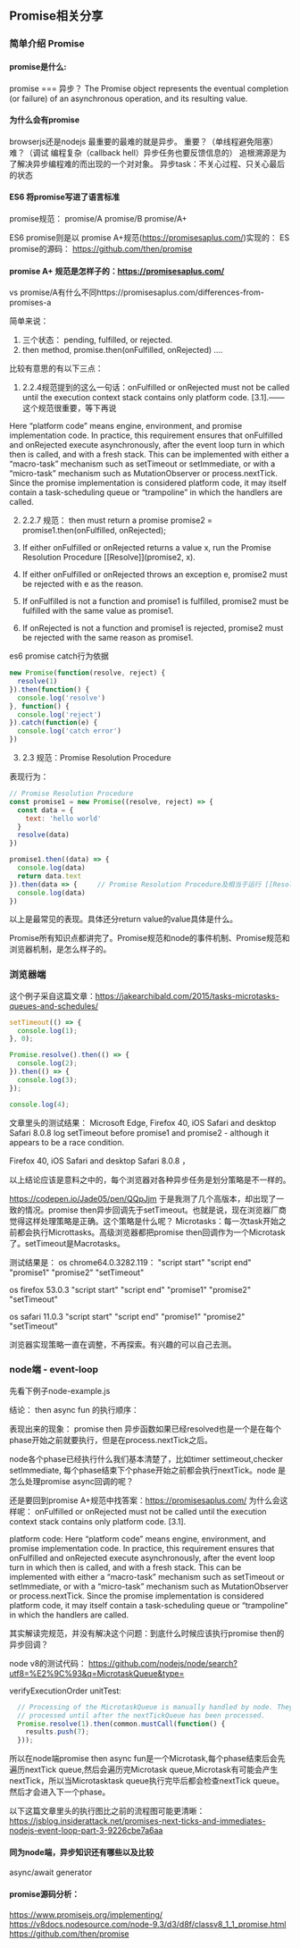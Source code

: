 ## Promise相关分享

### 简单介绍 Promise

#### promise是什么:
promise === 异步？
The Promise object represents the eventual completion (or failure) of an asynchronous operation, and its resulting value.

#### 为什么会有promise
browserjs还是nodejs 最重要的最难的就是异步。
重要？（单线程避免阻塞）
难？（调试 编程复杂（callback hell）异步任务也要反馈信息的）
追根溯源是为了解决异步编程难的而出现的一个对对象。
异步task：不关心过程、只关心最后的状态

#### ES6 将promise写进了语言标准
promise规范： promise/A promise/B promise/A+

ES6 promise则是以 promise A+规范(https://promisesaplus.com/)实现的：
ES promise的源码： https://github.com/then/promise

#### promise A+ 规范是怎样子的：https://promisesaplus.com/


vs promise/A有什么不同https://promisesaplus.com/differences-from-promises-a


简单来说：
1. 三个状态： pending, fulfilled, or rejected.
2. then method, promise.then(onFulfilled, onRejected)
....


比较有意思的有以下三点：
1. 2.2.4规范提到的这么一句话：onFulfilled or onRejected must not be called until the execution context stack contains only platform code. [3.1].——这个规范很重要，等下再说

Here “platform code” means engine, environment, and promise implementation code. In practice, this requirement ensures that onFulfilled and onRejected execute asynchronously, after the event loop turn in which then is called, and with a fresh stack. This can be implemented with either a “macro-task” mechanism such as setTimeout or setImmediate, or with a “micro-task” mechanism such as MutationObserver or process.nextTick. Since the promise implementation is considered platform code, it may itself contain a task-scheduling queue or “trampoline” in which the handlers are called.

2. 2.2.7 规范： then must return a promise
promise2 = promise1.then(onFulfilled, onRejected);

1. If either onFulfilled or onRejected returns a value x, run the Promise Resolution Procedure [[Resolve]](promise2, x).
2. If either onFulfilled or onRejected throws an exception e, promise2 must be rejected with e as the reason.
3. If onFulfilled is not a function and promise1 is fulfilled, promise2 must be fulfilled with the same value as promise1.
4. If onRejected is not a function and promise1 is rejected, promise2 must be rejected with the same reason as promise1.

es6 promise catch行为依据
```javascript
new Promise(function(resolve, reject) {
  resolve(1)
}).then(function() {
  console.log('resolve')
}, function() {
  console.log('reject')
}).catch(function(e) {
  console.log('catch error')
})
```

3. 2.3 规范：Promise Resolution Procedure

表现行为：
```javascript
// Promise Resolution Procedure
const promise1 = new Promise((resolve, reject) => {
  const data = {
    text: 'hello world'
  }
  resolve(data)
})

promise1.then((data) => {
  console.log(data)
  return data.text
}).then(data => {     // Promise Resolution Procedure及相当于运行 [[Resolve]](promise, y)
  console.log(data)
})
```

以上是最常见的表现。具体还分return value的value具体是什么。

Promise所有知识点都讲完了。Promise规范和node的事件机制、Promise规范和浏览器机制，是怎么样子的。

### 浏览器端

这个例子采自这篇文章：https://jakearchibald.com/2015/tasks-microtasks-queues-and-schedules/

```javascript
setTimeout(() => {
  console.log(1);
}, 0);

Promise.resolve().then(() => {
  console.log(2);
}).then(() => {
  console.log(3);
});

console.log(4);
```
文章里头的测试结果：
Microsoft Edge, Firefox 40, iOS Safari and desktop Safari 8.0.8 log setTimeout before promise1 and promise2 - although it appears to be a race condition. 

Firefox 40, iOS Safari and desktop Safari 8.0.8 ，

以上结论应该是意料之中的，每个浏览器对各种异步任务是划分策略是不一样的。

https://codepen.io/Jade05/pen/QQpJjm
于是我测了几个高版本，却出现了一致的情况。promise then异步回调先于setTimeout。也就是说，现在浏览器厂商觉得这样处理策略是正确。这个策略是什么呢？ Microtasks：每一次task开始之前都会执行Microttasks。高级浏览器都把promise then回调作为一个Microtask了。setTimeout是Macrotasks。

测试结果是：
os chrome64.0.3282.119：
"script start"
"script end"
"promise1"
"promise2"
"setTimeout"

os firefox 53.0.3
"script start"
"script end"
"promise1"
"promise2"
"setTimeout"

os safari 11.0.3
"script start"
"script end"
"promise1"
"promise2"
"setTimeout"

浏览器实现策略一直在调整，不再探索。有兴趣的可以自己去测。

### node端 - event-loop
先看下例子node-example.js

结论：
then async fun 的执行顺序：

表现出来的现象：
promise then 异步函数如果已经resolved也是一个是在每个phase开始之前就要执行，但是在process.nextTick之后。

node各个phase已经执行什么我们基本清楚了，比如timer settimeout,checker setImmediate, 每个phase结束下个phase开始之前都会执行nextTick。node 是怎么处理promise async回调的呢？

还是要回到promise A+规范中找答案：https://promisesaplus.com/
为什么会这样呢：
onFulfilled or onRejected must not be called until the execution context stack contains only platform code. [3.1].

platform code:
Here “platform code” means engine, environment, and promise implementation code. In practice, this requirement ensures that onFulfilled and onRejected execute asynchronously, after the event loop turn in which then is called, and with a fresh stack. This can be implemented with either a “macro-task” mechanism such as setTimeout or setImmediate, or with a “micro-task” mechanism such as MutationObserver or process.nextTick. Since the promise implementation is considered platform code, it may itself contain a task-scheduling queue or “trampoline” in which the handlers are called.

其实解读完规范，并没有解决这个问题：到底什么时候应该执行promise then的异步回调？

node v8的测试代码：
https://github.com/nodejs/node/search?utf8=%E2%9C%93&q=MicrotaskQueue&type=

verifyExecutionOrder unitTest:
```javascript
  // Processing of the MicrotaskQueue is manually handled by node. They are not
  // processed until after the nextTickQueue has been processed.
  Promise.resolve(1).then(common.mustCall(function() {
    results.push(7);
  }));
```

所以在node端promise then async fun是一个Microtask,每个phase结束后会先遍历nextTick queue,然后会遍历完Microtask queue,Microtask有可能会产生nextTick，所以当Microtasktask queue执行完毕后都会检查nextTick queue。然后才会进入下一个phase。

以下这篇文章里头的执行图比之前的流程图可能更清晰： https://jsblog.insiderattack.net/promises-next-ticks-and-immediates-nodejs-event-loop-part-3-9226cbe7a6aa

#### 同为node端，异步知识还有哪些以及比较
async/await generator

#### promise源码分析： 
https://www.promisejs.org/implementing/
https://v8docs.nodesource.com/node-9.3/d3/d8f/classv8_1_1_promise.html
https://github.com/then/promise